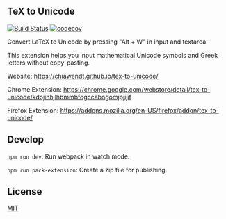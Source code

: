 ## TeX to Unicode

[![Build Status](https://travis-ci.org/chiawendt/tex-to-unicode.svg?branch=master)](https://travis-ci.org/chiawendt/tex-to-unicode)
[![codecov](https://codecov.io/gh/chiawendt/tex-to-unicode/branch/master/graph/badge.svg)](https://codecov.io/gh/chiawendt/tex-to-unicode)

Convert LaTeX to Unicode by pressing "Alt + W" in input and textarea.

This extension helps you input mathematical Unicode symbols and Greek letters without copy-pasting.

Website: https://chiawendt.github.io/tex-to-unicode/

Chrome Extension: https://chrome.google.com/webstore/detail/tex-to-unicode/kdojinhjlhbmmbfogccabogomjpjijif

Firefox Extension: https://addons.mozilla.org/en-US/firefox/addon/tex-to-unicode/

## Develop

`npm run dev`: Run webpack in watch mode.

`npm run pack-extension`: Create a zip file for publishing.

## License

[MIT](LICENSE)
